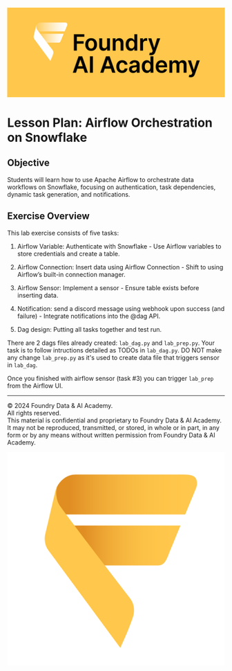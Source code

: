 ![Foundry Data & AI Academy Logo](https://raw.githubusercontent.com/foundry-ai-academy/fa-cdn/1.0.0/images/FoundryAI_academy_logo_on_yellow_space.png)

# Lesson Plan: Airflow Orchestration on Snowflake

## Objective

Students will learn how to use Apache Airflow to orchestrate data workflows on Snowflake, focusing on authentication, task dependencies, dynamic task generation, and notifications.

## Exercise Overview

This lab exercise consists of five tasks:

1. Airflow Variable: Authenticate with Snowflake - Use Airflow variables to store credentials and create a table.

2. Airflow Connection: Insert data using Airflow Connection - Shift to using Airflow’s built-in connection manager.

3. Airflow Sensor: Implement a sensor - Ensure table exists before inserting data.

4. Notification: send a discord message using webhook upon success (and failure) - Integrate notifications into the @dag API.

5. Dag design: Putting all tasks together and test run.

There are 2 dags files already created: `lab_dag.py` and `lab_prep.py`. Your task is to follow
intructions detailed as TODOs in `lab_dag.py`. DO NOT make any change `lab_prep.py` as it's used to create 
data file that triggers sensor in `lab_dag`.

Once you finished with airflow sensor (task #3) you can trigger `lab_prep` from the Airflow UI.

---
© 2024 Foundry Data & AI Academy.  
All rights reserved.  
This material is confidential and proprietary to Foundry Data & AI Academy. It may not be reproduced, transmitted, or stored, in whole or in part, in any form or by any means without written permission from Foundry Data & AI Academy.

![Foundry Data & AI Academy Logo](https://raw.githubusercontent.com/foundry-ai-academy/fa-cdn/1.0.0/images/FoundryAI_academy_logo_symbol_yellow_space.png)